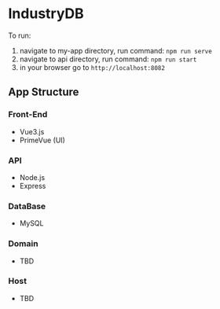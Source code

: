 # IndustryDB

To run: 
1. navigate to my-app directory, run command: `npm run serve`
2. navigate to api directory, run command: `npm run start`
3. in your browser go to `http://localhost:8082`

## App Structure
<!-- Should I split these up and run a repo for each? -->

### Front-End
- Vue3.js
- PrimeVue (UI)

### API 
- Node.js
- Express

### DataBase
- MySQL

### Domain
- TBD

### Host
- TBD